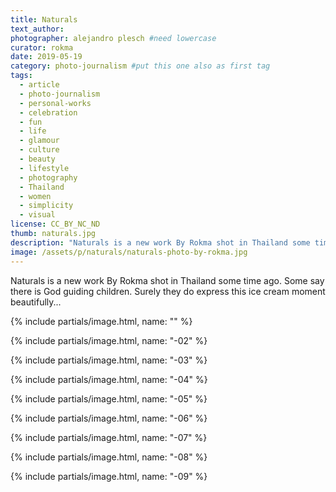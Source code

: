 ```yaml
---
title: Naturals
text_author:
photographer: alejandro plesch #need lowercase
curator: rokma
date: 2019-05-19
category: photo-journalism #put this one also as first tag
tags:
  - article
  - photo-journalism
  - personal-works
  - celebration
  - fun
  - life
  - glamour
  - culture
  - beauty
  - lifestyle
  - photography
  - Thailand
  - women
  - simplicity
  - visual
license: CC_BY_NC_ND
thumb: naturals.jpg
description: "Naturals is a new work By Rokma shot in Thailand some time ago. Some say there is God guiding children. Surely they do express this ice cream moment beautifully..."
image: /assets/p/naturals/naturals-photo-by-rokma.jpg
---
```

Naturals is a new work By Rokma shot in Thailand some time ago. Some say there is God guiding children. Surely they do express this ice cream moment beautifully...

{% include partials/image.html, name: "" %}

{% include partials/image.html, name: "-02" %}

{% include partials/image.html, name: "-03" %}

{% include partials/image.html, name: "-04" %}

{% include partials/image.html, name: "-05" %}

{% include partials/image.html, name: "-06" %}

{% include partials/image.html, name: "-07" %}

{% include partials/image.html, name: "-08" %}

{% include partials/image.html, name: "-09" %}
